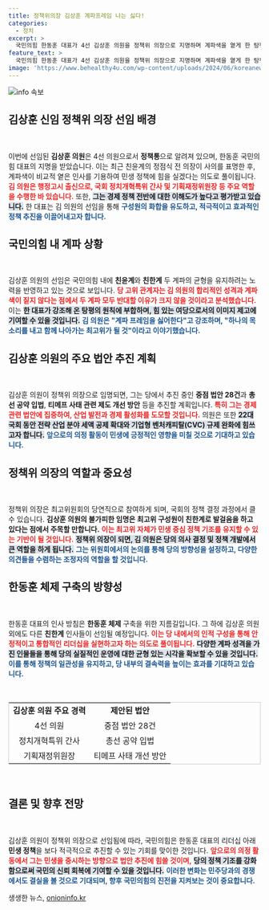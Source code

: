 ```yaml
---
title: 정책위의장 김상훈 계파프레임 나는 싫다!
categories:
  - 정치
excerpt: >
  국민의힘 한동훈 대표가 4선 김상훈 의원을 정책위 의장으로 지명하며 계파색을 옅게 한 탕평 인사를 단행했다. 민생과 경제 정책 강화에 나선 김 의원은 향후 1년간 최고위 구성원들의 균형을 이끌어 갈 전망이다.
feature_text: >
  국민의힘 한동훈 대표가 4선 김상훈 의원을 정책위 의장으로 지명하며 계파색을 옅게 한 탕평 인사를 단행했다. 민생과 경제 정책 강화에 나선 김 의원은 향후 1년간 최고위 구성원들의 균형을 이끌어 갈 전망이다.
image: 'https://www.behealthy4u.com/wp-content/uploads/2024/06/koreanews.jpg'
---
```


<p><img src="https://www.behealthy4u.com/wp-content/uploads/2024/06/koreanews.jpg" alt="info 속보" /></p>

<h2 data-ke-size="size26">김상훈 신임 정책위 의장 선임 배경</h2>

<p data-ke-size="size16">&nbsp;</p>

<p>이번에 선임된 <b>김상훈 의원</b>은 4선 의원으로서 <b>정책통</b>으로 알려져 있으며, 한동훈 국민의힘 대표의 지명을 받았습니다. 이는 최근 친윤계의 정점식 전 의장이 사의를 표명한 후, 계파색이 비교적 옅은 인사를 기용하여 민생 정책에 힘을 실겠다는 의도로 풀이됩니다. <b><span style="color: #ee2323;">김 의원은 행정고시 출신으로, 국회 정치개혁특위 간사 및 기획재정위원장 등 주요 역할을 수행한 바 있습니다.</span></b> 또한, <b><span style="background-color: #21538527;">그는 경제 정책 전반에 대한 이해도가 높다고 평가받고 있습니다.</span></b> 한 대표는 김 의원의 선임을 통해 <b><span style="color: #1a5490;">구성원의 화합을 유도하고, 적극적이고 효과적인 정책 추진을 이끌어내고자 합니다.</span></b></p>

<h2 data-ke-size="size26">국민의힘 내 계파 상황</h2>

<p data-ke-size="size16">&nbsp;</p>

<p>김상훈 의원의 선임은 국민의힘 내에 <b>친윤계</b>와 <b>친한계</b> 두 계파의 균형을 유지하려는 노력을 반영하고 있는 것으로 보입니다. <b><span style="color: #ee2323;">당 고위 관계자는 김 의원의 합리적인 성격과 계파색이 짙지 않다는 점에서 두 계파 모두 반대할 이유가 크지 않을 것이라고 분석했습니다.</span></b> 이는 <b><span style="background-color: #21538527;">한 대표가 강조해 온 탕평의 원칙에 부합하며, 힘 있는 여당으로서의 이미지 제고에 기여할 수 있을 것입니다.</span></b> <b><span style="color: #1a5490;">김 의원은 "계파 프레임을 싫어한다"고 강조하며, "하나의 목소리를 내고 함께 나아가는 최고위가 될 것"이라고 이야기했습니다.</span></b></p>

<h2 data-ke-size="size26">김상훈 의원의 주요 법안 추진 계획</h2>

<p data-ke-size="size16">&nbsp;</p>

<p>김상훈 의원이 정책위 의장으로 임명되면, 그는 당에서 추진 중인 <b>중점 법안 28건</b>과 <b>총선 공약 입법</b>, <b>티메프 사태 관련 제도 개선 방안</b> 등을 추진할 계획입니다. <b><span style="color: #ee2323;">특히 그는 경제 관련 법안에 집중하여, 산업 발전과 경제 활성화를 도모할 것입니다.</span></b> 의원은 또한 <b><span style="background-color: #21538527;">22대 국회 동안 전략 산업 분야 세액 공제 확대와 기업형 벤처캐피탈(CVC) 규제 완화에 힘쓰고자 합니다.</span></b> <b><span style="color: #1a5490;">앞으로의 의정 활동이 민생에 긍정적인 영향을 미칠 것으로 기대하고 있습니다.</span></b></p>

<h2 data-ke-size="size26">정책위 의장의 역할과 중요성</h2>

<p data-ke-size="size16">&nbsp;</p>

<p>정책위 의장은 최고위원회의 당연직으로 참여하게 되며, 국회의 정책 결정 과정에서 클 수 있습니다. <b>김상훈 의원의 불가피한 임명은 최고위 구성원이 친한계로 발걸음을 하고 있다는 점에서 주목할 만합니다.</b> <b><span style="color: #ee2323;">이는 최고위 자체가 민생 중심 정책 기조를 유지할 수 있는 기반이 될 것입니다.</span></b> <b><span style="background-color: #21538527;">정책위 의장이 되면, 김 의원은 당의 의사 결정 및 정책 개발에서 큰 역할을 하게 됩니다.</span></b> <b><span style="color: #1a5490;">그는 위원회에서의 논의를 통해 당의 방향성을 설정하고, 다양한 의견들을 수렴하는 조정자의 역할을 할 것입니다.</span></b></p>

<h2 data-ke-size="size26">한동훈 체제 구축의 방향성</h2>

<p data-ke-size="size16">&nbsp;</p>

<p>한동훈 대표의 인사 방침은 <b>한동훈 체제</b> 구축을 위한 지름길입니다. 그 하에 김상훈 의원 외에도 다른 <b>친한계</b> 인사들이 선임될 예정입니다. <b><span style="color: #ee2323;">이는 당 내에서의 인적 구성을 통해 안정적이고 통합적인 리더십을 실현하고자 하는 의도로 풀이됩니다.</span></b> <b><span style="background-color: #21538527;">다양한 계파 성격을 가진 인물들을 통해 당의 실질적인 운영에 대한 균형 있는 시각을 확보할 수 있을 것입니다.</span></b> <b><span style="color: #1a5490;">이를 통해 정책의 일관성을 유지하고, 당 내부의 결속력을 높이는 효과를 기대하고 있습니다.</span></b></p>

<p data-ke-size="size16">&nbsp;</p>

<table style="border-collapse: collapse; border: 1px solid #ccc; width: 100%;">
  <tbody>
    <tr>
      <td style="text-align: center; height: 17px;"><b>김상훈 의원 주요 경력</b></td>
      <td style="text-align: center; height: 17px;"><b>제안된 법안</b></td>
    </tr>
    <tr>
      <td style="text-align: center; height: 17px;">4선 의원</td>
      <td style="text-align: center; height: 17px;">중점 법안 28건</td>
    </tr>
    <tr>
      <td style="text-align: center; height: 17px;">정치개혁특위 간사</td>
      <td style="text-align: center; height: 17px;">총선 공약 입법</td>
    </tr>
    <tr>
      <td style="text-align: center; height: 17px;">기획재정위원장</td>
      <td style="text-align: center; height: 17px;">티메프 사태 개선 방안</td>
    </tr>
  </tbody>
</table>

<p data-ke-size="size16">&nbsp;</p>

<h2 data-ke-size="size26">결론 및 향후 전망</h2>

<p data-ke-size="size16">&nbsp;</p>

<p>김상훈 의원이 정책위 의장으로 선임됨에 따라, 국민의힘은 한동훈 대표의 리더십 아래 <b>민생 정책</b>을 보다 적극적으로 추진할 수 있는 기회를 맞이한 것입니다. <b><span style="color: #ee2323;">앞으로의 의정 활동에서 그는 민생을 중시하는 방향으로 법안 추진에 힘쓸 것이며,</span></b> <b><span style="background-color: #21538527;">당의 정책 기조를 강화함으로써 국민의 신뢰 회복에 기여할 수 있을 것입니다.</span></b> <b><span style="color: #1a5490;">이러한 변화는 민주당과의 경쟁에서도 결실을 볼 것으로 기대되며, 향후 국민의힘의 진전을 지켜보는 것이 중요합니다.</span></b></p>
생생한 뉴스, <a href="https://onioninfo.kr" rel="dofollow">onioninfo.kr</a>


